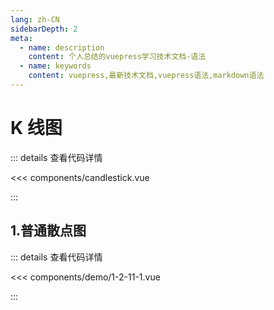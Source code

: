 ```yaml
---
lang: zh-CN
sidebarDepth: 2
meta:
  - name: description
    content: 个人总结的vuepress学习技术文档-语法
  - name: keywords
    content: vuepress,最新技术文档,vuepress语法,markdown语法
---
```


# K 线图

::: details 查看代码详情

<<< components/candlestick.vue

:::

## 1.普通散点图

  <Container url="https://zhoubichuan.com/resume/?type=echarts&name=1-2-11-1.vue" />

::: details 查看代码详情

<<< components/demo/1-2-11-1.vue

:::
